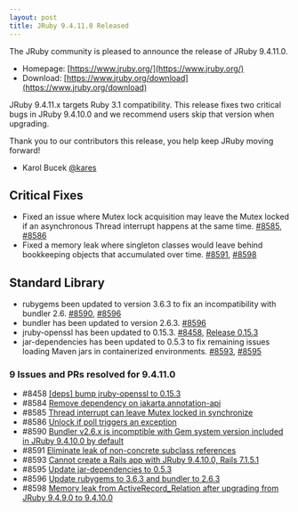 ```yaml
---
layout: post
title: JRuby 9.4.11.0 Released
---
```


The JRuby community is pleased to announce the release of JRuby 9.4.11.0.

* Homepage: [https://www.jruby.org/](https://www.jruby.org/)
* Download: [https://www.jruby.org/download](https://www.jruby.org/download)

JRuby 9.4.11.x targets Ruby 3.1 compatibility. This release fixes two critical bugs in JRuby 9.4.10.0 and we recommend users skip that version when upgrading.

Thank you to our contributors this release, you help keep JRuby moving forward!

* Karol Bucek [@kares]

Critical Fixes
--------------

* Fixed an issue where Mutex lock acquisition may leave the Mutex locked if an asynchronous Thread interrupt happens at the same time. [#8585], [#8586]
* Fixed a memory leak where singleton classes would leave behind bookkeeping objects that accumulated over time. [#8591], [#8598]

Standard Library
----------------

* rubygems been updated to version 3.6.3 to fix an incompatibility with bundler 2.6. [#8590], [#8596]
* bundler has been updated to version 2.6.3. [#8596]
* jruby-openssl has been updated to 0.15.3. [#8458], [Release 0.15.3](https://github.com/jruby/jruby-openssl/releases/tag/v0.15.3)
* jar-dependencies has been updated to 0.5.3 to fix remaining issues loading Maven jars in containerized environments. [#8593], [#8595]

### 9 Issues and PRs resolved for 9.4.11.0

- #8458 [[deps] bump jruby-openssl to 0.15.3][#8458]
- #8584 [Remove dependency on jakarta.annotation-api][#8584]
- #8585 [Thread interrupt can leave Mutex locked in synchronize][#8585]
- #8586 [Unlock if poll triggers an exception][#8586]
- #8590 [Bundler v2.6.x is incomptible with Gem system version included in JRuby 9.4.10.0 by default][#8590]
- #8591 [Eliminate leak of non-concrete subclass references][#8591]
- #8593 [Cannot create a Rails app with JRuby 9.4.10.0, Rails 7.1.5.1][#8593]
- #8595 [Update jar-dependencies to 0.5.3][#8595]
- #8596 [Update rubygems to 3.6.3 and bundler to 2.6.3][#8596]
- #8598 [Memory leak from ActiveRecord_Relation after upgrading from JRuby 9.4.9.0 to 9.4.10.0][#8598]

[#8458]:https://github.com/jruby/jruby/pull/8458
[#8584]:https://github.com/jruby/jruby/pull/8584
[#8585]:https://github.com/jruby/jruby/issues/8585
[#8586]:https://github.com/jruby/jruby/pull/8586
[#8590]:https://github.com/jruby/jruby/issues/8590
[#8591]:https://github.com/jruby/jruby/pull/8591
[#8593]:https://github.com/jruby/jruby/issues/8593
[#8595]:https://github.com/jruby/jruby/pull/8595
[#8596]:https://github.com/jruby/jruby/pull/8596
[#8598]:https://github.com/jruby/jruby/issues/8598

[@kares]:https://github.com/kares

